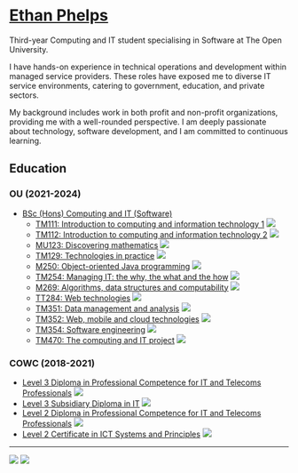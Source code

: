 # [Ethan Phelps](https://felpsey.com)
Third-year Computing and IT student specialising in Software at The Open University.

I have hands-on experience in technical operations and development within managed service providers. These roles have exposed me to diverse IT service environments, catering to government, education, and private sectors.

My background includes work in both profit and non-profit organizations, providing me with a well-rounded perspective. I am deeply passionate about technology, software development, and I am committed to continuous learning.

## Education
### OU (2021-2024)
- [BSc (Hons) Computing and IT (Software)](https://www.open.ac.uk/courses/computing-it/degrees/bsc-computing-it-software-q62-soft)
  - [TM111: Introduction to computing and information technology 1](https://www.open.ac.uk/courses/qualifications/details/tm111) ![](https://img.shields.io/badge/-Completed-blue)
  - [TM112: Introduction to computing and information technology 2](https://www.open.ac.uk/courses/qualifications/details/tm112) ![](https://img.shields.io/badge/-Completed-blue)
  - [MU123: Discovering mathematics](https://www.open.ac.uk/courses/qualifications/details/mu123) ![](https://img.shields.io/badge/-Completed-blue)
  - [TM129: Technologies in practice](https://www.open.ac.uk/courses/qualifications/details/tm129) ![](https://img.shields.io/badge/-Completed-blue)
  - [M250: Object-oriented Java programming](https://www.open.ac.uk/courses/qualifications/details/m250) ![](https://img.shields.io/badge/-Completed-blue)
  - [TM254: Managing IT: the why, the what and the how](https://www.open.ac.uk/courses/qualifications/details/tm254) ![](https://img.shields.io/badge/-Completed-blue)
  - [M269: Algorithms, data structures and computability](https://www.open.ac.uk/courses/qualifications/details/m269) ![](https://img.shields.io/badge/-Completed-blue)
  - [TT284: Web technologies](https://www.open.ac.uk/courses/qualifications/details/tt284) ![](https://img.shields.io/badge/-Completed-blue)
  - [TM351: Data management and analysis](https://www.open.ac.uk/courses/qualifications/details/tm351) ![](https://img.shields.io/badge/-Enrolled-grey)
  - [TM352: Web, mobile and cloud technologies](https://www.open.ac.uk/courses/qualifications/details/tm352) ![](https://img.shields.io/badge/-Enrolled-grey)
  - [TM354: Software engineering](https://www.open.ac.uk/courses/qualifications/details/tm354) ![](https://img.shields.io/badge/-Enrolled-grey)
  - [TM470: The computing and IT project](https://www.open.ac.uk/courses/qualifications/details/tm470) ![](https://img.shields.io/badge/-Enrolled-grey)

### COWC (2018-2021)
- [Level 3 Diploma in Professional Competence for IT and Telecoms Professionals](https://qualifications.pearson.com/en/qualifications/btec-international-level-3/it.html#%2Ftab-Diploma) ![](https://img.shields.io/badge/-Completed-blue)
- [Level 3 Subsidiary Diploma in IT](https://qualifications.pearson.com/en/qualifications/btec-international-level-3/it.html#%2Ftab-SubsidiaryDiploma) ![](https://img.shields.io/badge/-Completed-blue)
- [Level 2 Diploma in Professional Competence for IT and Telecoms Professionals](https://qualifications.pearson.com/en/qualifications/btec-international-level-2/information-technology.html#%2Ftab-Diploma) ![](https://img.shields.io/badge/-Completed-blue)
- [Level 2 Certificate in ICT Systems and Principles](https://qualifications.pearson.com/en/qualifications/btec-international-level-2/information-technology.html#%2Ftab-Certificate) ![](https://img.shields.io/badge/-Completed-blue)

<hr>

[![](https://img.shields.io/badge/website-000000?style=for-the-badge&logo=About.me&logoColor=white)](https://felpsey.com)
[![](https://img.shields.io/badge/LinkedIn-0077B5?style=for-the-badge&logo=linkedin&logoColor=white)](https://www.linkedin.com/in/felpsey/)

